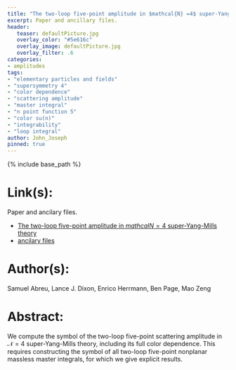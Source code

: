 ```yaml
---
title: "The two-loop five-point amplitude in $mathcal{N} =4$ super-Yang-Mills theory"
excerpt: Paper and ancillary files.
header:
   teaser: defaultPicture.jpg
   overlay_color: "#5e616c"
   overlay_image: defaultPicture.jpg
   overlay_filter: .6
categories:
- amplitudes
tags:
- "elementary particles and fields"
- "supersymmetry 4"
- "color dependence"
- "scattering amplitude"
- "master integral"
- "n point function 5"
- "color su(n)"
- "integrability"
- "loop integral"
author: John_Joseph
pinned: true
---
```

{% include base_path %}

# Link(s):
Paper and ancilary files.
  * [The two-loop five-point amplitude in $mathcal{N} =4$ super-Yang-Mills theory](https://arxiv.org/abs/1812.08941)
  * [ancilary files](https://arxiv.org/src/1812.08941/anc)

# Author(s):
Samuel Abreu, Lance J. Dixon, Enrico Herrmann, Ben Page, Mao Zeng

# Abstract:
We compute the symbol of the two-loop five-point scattering amplitude in $\mathcal{N}$ = 4 super-Yang-Mills theory, including its full color dependence. This requires constructing the symbol of all two-loop five-point nonplanar massless master integrals, for which we give explicit results.